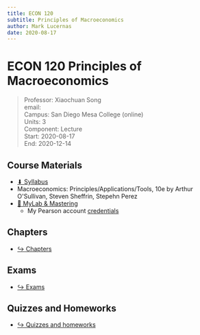 ```yaml
---
title: ECON 120
subtitle: Principles of Macroeconomics
author: Mark Lucernas
date: 2020-08-17
---
```



# ECON 120 Principles of Macroeconomics
> Professor: Xiaochuan Song<br>
> email: <br>
> Campus: San Diego Mesa College (online)<br>
> Units: 3<br>
> Component: Lecture<br>
> Start: 2020-08-17<br>
> End: 2020-12-14<br>

## Course Materials

- [⬇ Syllabus](file:../../../files/fall-2020/ECON-120/syllabus.pdf)
- Macroeconomics: Principles/Applications/Tools, 10e by Arthur O'Sullivan,
  Steven Sheffrin, Stepehn Perez
- [📄 MyLab & Mastering](https://portal.mypearson.com/course-home)
  * My Pearson account [credentials](vfile:../../../files/fall-2020/ECON-120/pearson_account.txt)


## Chapters

- [↪ Chapters](chapters/index)


## Exams

- [↪ Exams](exams/index)


## Quizzes and Homeworks

- [↪ Quizzes and homeworks](quizzes-and-homeworks/index)

